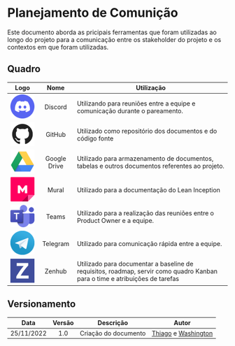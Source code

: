 # Planejamento de Comunição

Este documento aborda as pricipais ferramentas que foram utilizadas ao longo do projeto para a comunicação entre os stakeholder do projeto e os contextos em que foram utilizadas.

## Quadro

| Logo | Nome | Utilização |
| :---: | :---: | --- |
| <img src="/../assets/comunicacao/discord.png" width="100px" />| Discord | Utilizando para reuniões entre a equipe e comunicação durante o pareamento. |
| <img src="/../assets/comunicacao/github.jpg" width="100px" />| GitHub | Utilizado como repositório dos documentos e do código fonte |
| <img src="/../assets/comunicacao/drive.png" width="100px" />| Google Drive | Utilizado para armazenamento de documentos, tabelas e outros documentos referentes ao projeto. |
| <img src="/../assets/comunicacao/mural.png" width="100px" />| Mural | Utilizado para a documentação do Lean Inception |
| <img src="/../assets/comunicacao/teams.png" width="100px" />| Teams | Utilizado para a realização das reuniões entre o Product Owner e a equipe. |
| <img src="/../assets/comunicacao/telegram.png" width="100px" />| Telegram | Utilizado para comunicação rápida entre a equipe. |
| <img src="/../assets/comunicacao/zenhub.png" width="100px" />| Zenhub | Utilizado para documentar a baseline de requisitos, roadmap, servir como quadro Kanban para o time e atribuições de tarefas |

## Versionamento

|    Data    | Versão |       Descrição       |                  Autor                   |
| :--------: | :----: | :-------------------: | :--------------------------------------: |
| 25/11/2022 |  1.0   | Criação do documento  |  [Thiago](https://github.com/ThiagoGMF) e [Washington](https://github.com/WashingtonBispo)|